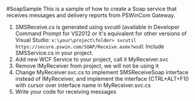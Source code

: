 #SoapSample
This is a sample of how to create a Soap service that receives messages and delivery reports from PSWinCom Gateway.

1. SMSReceive.cs is generated using svcutil (available in Developer Command Prompt for VS2012 or it's equivalent for other versions of Visual Studio: `x:\your\project\folder> svcutil https://secure.pswin.com/SOAP/Receive.asmx?wsdl`
Include SMSService.cs in your project.
2. Add new WCF Service to your project, call it MyReceiver.svc
3. Remove IMyReceiver from project, we will not be using it
4. Change MyReceiver.svc.cs to implement SMSReceiveSoap interface instead of IMyReceiver, and implement the interface (CTRL+ALT+F10 with cursor over interface name in MyReceiver.svc.cs
5. Write your code for receiving messages